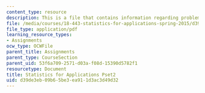 ```yaml
---
content_type: resource
description: This is a file that contains information regarding problem set 2.
file: /media/courses/18-443-statistics-for-applications-spring-2015/d39de3eb09b65be3ea911d3ac3d49d32_MIT18_443S15_Pset2.pdf
file_type: application/pdf
learning_resource_types:
- Assignments
ocw_type: OCWFile
parent_title: Assignments
parent_type: CourseSection
parent_uid: 53f6a709-2571-d03a-f08d-15390d5782f1
resourcetype: Document
title: Statistics for Applications Pset2
uid: d39de3eb-09b6-5be3-ea91-1d3ac3d49d32
---
```

